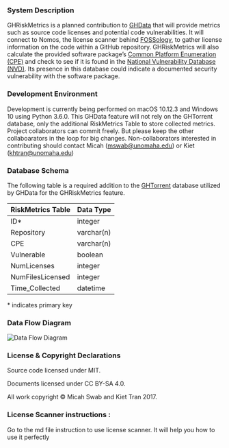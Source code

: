 ### System Description
GHRiskMetrics is a planned contribution to [GHData](https://github.com/OSSHealth/ghdata) that will provide metrics such as source code licenses and potential code vulnerabilities. It will connect to Nomos, the license scanner behind [FOSSology](https://www.fossology.org), to gather license information on the code within a GitHub repository. GHRiskMetrics will also calculate the provided software package’s [Common Platform Enumeration (CPE)](https://scap.nist.gov/specifications/cpe/) and check to see if it is found in the [National Vulnerability Database (NVD)](https://nvd.nist.gov). Its presence in this database could indicate a documented security vulnerability with the software package.


### Development Environment
Development is currently being performed on macOS 10.12.3 and Windows 10 using Python 3.6.0. This GHData feature will not rely on the GHTorrent database, only the additional RiskMetrics Table to store collected metrics.
Project collaborators can commit freely. But please keep the other collaboarators in the loop for big changes.
Non-collaborators interested in contributing should contact Micah (mswab@unomaha.edu) or Kiet (khtran@unomaha.edu)

### Database Schema

The following table is a required addition to the [GHTorrent](http://ghtorrent.org/downloads.html) database utilized by GHData for the GHRiskMetrics feature.

| RiskMetrics Table | Data Type     |
| ----------------- | ------------- |
| ID*               | integer       |
| Repository        | varchar(n)    |
| CPE               | varchar(n)    |
| Vulnerable        | boolean       |
| NumLicenses       | integer       |
| NumFilesLicensed  | integer       |
| Time_Collected    | datetime      |

\* indicates primary key

### Data Flow Diagram

![Data Flow Diagram](data_flow_diagram.png)

### License & Copyright Declarations

Source code licensed under MIT.

Documents licensed under CC BY-SA 4.0.

All work copyright © Micah Swab and Kiet Tran 2017.

### License Scanner instructions :
Go to the md file instruction to use license scanner. It will help you how to use it perfectly
